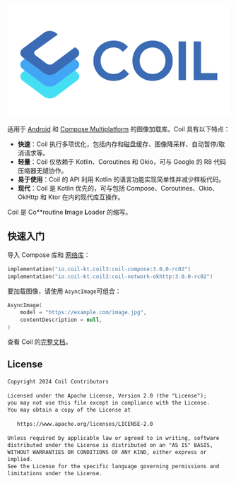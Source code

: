![Coil](logo.svg)

适用于 [Android](https://www.android.com/) 和 [Compose Multiplatform](https://www.jetbrains.com/lp/compose-multiplatform/) 的图像加载库。Coil 具有以下特点：

- **快速**：Coil 执行多项优化，包括内存和磁盘缓存、图像降采样、自动暂停/取消请求等。
- **轻量**：Coil 仅依赖于 Kotlin、Coroutines 和 Okio，可与 Google 的 R8 代码压缩器无缝协作。
- **易于使用**：Coil 的 API 利用 Kotlin 的语言功能实现简单性并减少样板代码。
- **现代**：Coil 是 Kotlin 优先的，可与包括 Compose、Coroutines、Okio、OkHttp 和 Ktor 在内的现代库互操作。

Coil 是 Co**routine **I**mage **L**oader 的缩写。

## 快速入门

导入 Compose 库和 [网络库](https://coil-kt.github.io/coil/network/)：

```kotlin
implementation("io.coil-kt.coil3:coil-compose:3.0.0-rc02")
implementation("io.coil-kt.coil3:coil-network-okhttp:3.0.0-rc02")
```

要加载图像，请使用 `AsyncImage`可组合：

```kotlin
AsyncImage(
    model = "https://example.com/image.jpg",
    contentDescription = null,
)
```

查看 Coil 的[完整文档](https://coil-kt.github.io/coil/getting_started/)。

## License

    Copyright 2024 Coil Contributors

    Licensed under the Apache License, Version 2.0 (the "License");
    you may not use this file except in compliance with the License.
    You may obtain a copy of the License at

       https://www.apache.org/licenses/LICENSE-2.0

    Unless required by applicable law or agreed to in writing, software
    distributed under the License is distributed on an "AS IS" BASIS,
    WITHOUT WARRANTIES OR CONDITIONS OF ANY KIND, either express or implied.
    See the License for the specific language governing permissions and
    limitations under the License.

